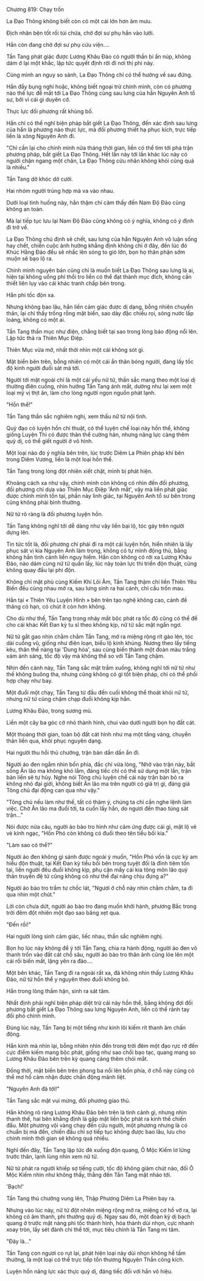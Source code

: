 




Chương 819: Chạy trốn


La Đạo Thông không biết còn có một cái lớn hơn âm mưu.

Địch nhân bện tốt rồi túi chứa, chờ đợi sư phụ hắn vào lưới.

Hắn còn đang chờ đợi sư phụ cứu viện....

Tần Tang phát giác được Lương Khâu Đảo có người thần bí ẩn núp, không dám ở lại một khắc, lập tức quyết định rời đi nơi thị phi này.

Cùng mình an nguy so sánh, La Đạo Thông chỉ có thể hướng về sau đứng.

Hắn đầy bụng nghi hoặc, không biết ngoại trừ chính mình, còn có phương nào thế lực để mắt tới La Đạo Thông cùng sau lưng của hắn Nguyên Anh tổ sư, bởi vì cái gì duyên cớ.

Thực lực đối phương rất khủng bố.

Hắn chỉ có thể nghĩ biện pháp bắt giết La Đạo Thông, đến xác định sau lưng của hắn là phương nào thực lực, mà đối phương thiết hạ phục kích, trực tiếp liền là xông Nguyên Anh đi.

"Chỉ cần lại cho chính mình nửa tháng thời gian, liền có thể tìm tới phá trận phương pháp, bắt giết La Đạo Thông. Hết lần này tới lần khác lúc này có người chặn ngang một chân, La Đạo Thông cừu nhân không khỏi cũng quá là nhiều."

Tần Tang dở khóc dở cười.

Hai nhóm người trùng hợp mà va vào nhau.

Dưới loại tình huống này, hắn thậm chí cảm thấy đến Nam Độ Đảo cũng không an toàn.

Mà lại tiếp tục lưu lại Nam Độ Đảo cũng không có ý nghĩa, không có ý định đi trở về.

La Đạo Thông chú định sẽ chết, sau lưng của hắn Nguyên Anh vô luận sống hay chết, chiến cuộc ảnh hưởng khẳng định không chỉ ở đây, đến lúc đó Khúc Hằng Đảo đều sẽ nhấc lên sóng to gió lớn, bọn họ thân phận sớm muộn sẽ bạo lộ ra.

Chính mình nguyên bản cũng chỉ là muốn biết La Đạo Thông sau lưng là ai, hiện tại không uổng phí thổi tro liền có thể đạt thành mục đích, không cần thiết liên lụy vào cái khác tranh chấp bên trong.

Hắn phi tốc độn xa.

Nhưng không bao lâu, hắn liền cảm giác được dị dạng, bỗng nhiên chuyển thân, lại chỉ thấy trống rỗng mặt biển, sao dày đặc chiếu rọi, sóng nước lấp loáng, không có một ai.

Tần Tang thần mục như điện, chẳng biết tại sao trong lòng báo động nổi lên. Lập tức thả ra Thiên Mục Điệp.

Thiên Mục vừa mở, nhất thời nhìn một cái không sót gì.

Mặt biển bên trên, bỗng nhiên có một cái ẩn thân bóng người, đang lấy tốc độ kinh người đuổi sát mà tới.

Người tới mặt ngoài chỉ là một cái yếu nữ tử, thần sắc mang theo một loại dị thường điên cuồng, nhìn hướng Tần Tang ánh mắt, dường như lại xem một loại mỹ vị thịt ăn, làm cho lòng người ngọn nguồn phát lạnh.

"Hồn thể!"

Tần Tang thần sắc nghiêm nghị, xem thấu nữ tử nội tình.

Quỷ đạo có luyện hồn chi thuật, có thể luyện chế loại này hồn thể, không giống Luyện Thi có được thân thể cường hãn, nhưng năng lực càng thêm quỷ dị, có thể giết người ở vô hình.

Một loại nào đó ý nghĩa bên trên, lúc trước Diêm La Phiên pháp khí bên trong Diêm Vương, liền là một loại hồn thể.

Tần Tang trong lòng đột nhiên xiết chặt, mình bị phát hiện.

Khoảng cách xa như vậy, chính mình còn không có nhìn đến đối phương, đối phương chỉ dựa vào Thiên Mục Điệp 'Ánh mắt', vậy mà liền phát giác được chính mình tồn tại, phần này linh giác, tại Nguyên Anh tổ sư bên trong cũng không phải bình thường.

Nữ tử rõ ràng là đối phương luyện hồn.

Tần Tang không nghĩ tới dễ dàng như vậy liền bại lộ, tóc gáy trên người dựng lên.

Tin tức tốt là, đối phương chỉ phái đi ra một cái luyện hồn, hiển nhiên là lấy phục sát vị kia Nguyên Anh làm trọng, không có tự mình động thủ, bằng không hắn tình cảnh liền nguy hiểm. Hắn còn không có rời xa Lương Khâu Đảo, nào dám cùng nữ tử quấn lấy, lúc này toàn lực thi triển độn thuật, cũng không quay đầu lại phi độn.

Không chỉ mật phù cùng Kiếm Khí Lôi Âm, Tần Tang thậm chí liền Thiên Yêu Biến đều cùng nhau mở ra, sau lưng sinh ra hai cánh, chỉ cầu trốn mau.

Hắn tại « Thiên Yêu Luyện Hình » bên trên tạo nghệ không cao, cánh đề thăng có hạn, có chút ít còn hơn không.

Cho dù như thế, Tần Tang trong nháy mắt bộc phát ra tốc độ cũng có thể để cho cái khác Kết Đan kỳ tu sĩ theo không kịp, nữ tử sắc mặt ngẩn ngơ.

Nữ tử gắt gao nhìn chằm chằm Tần Tang, mở ra miệng rộng rít gào lên, tóc dài cuồng vũ, giống như điên loạn, biểu lộ kinh khủng. Nương theo lấy tiếng kêu, thân thể nàng tại 'Dung hóa', sau cùng biến thành một đoàn màu trắng xám ánh sáng, tốc độ vậy mà không thể so với Tần Tang chậm.

Nhìn đến cảnh này, Tần Tang sắc mặt trầm xuống, không nghĩ tới nữ tử như thế không buông tha, nhưng cũng không có gì tốt biện pháp, chỉ có thể phối hợp chạy như bay.

Một đuổi một chạy, Tần Tang từ đầu đến cuối không thể thoát khỏi nữ tử, nhưng nữ tử cũng chậm chạp đuổi không kịp hắn.

Lương Khâu Đảo, trong sương mù.

Liền một cây ba góc cờ nhỏ thành hình, chui vào dưới người bọn họ đất cát.

Một thoáng thời gian, toàn bộ đất cát hình như mạ một tầng vàng, chuyển thân liền qua, khôi phục nguyên dạng.

Hai người thu hồi thủ chưởng, trận bàn dần dần ẩn đi.

Người áo đen ngắm nhìn bốn phía, đắc chí vừa lòng, "Nhờ vào trận này, bắt sống Ân lão ma không khó lắm, đáng tiếc chỉ có thể sử dụng một lần, trận bàn liền sẽ tự hủy. Nghe nói Tông chủ luyện chế cái này trận bàn bỏ ra không nhỏ đại giới, không biết Ân lão ma trên người có giá trị gì, đáng giá Tông chủ đại động can qua như vậy."

"Tông chủ nếu làm như thế, tất có thâm ý, chúng ta chỉ cần nghe lệnh làm việc. Chờ Ân lão ma đuổi tới, ta cuốn lấy hắn, do ngươi đến thao túng sát trận..."

Nói được nửa câu, người áo bào tro hình như cảm ứng được cái gì, mặt lộ vẻ vẻ kinh ngạc, "Hồn Phó còn không có đuổi theo tên tiểu bối kia."

"Làm sao có thể?"

Người áo đen không gì sánh được ngoài ý muốn, "Hồn Phó vốn là cực kỳ am hiểu độn thuật, tại Kết Đan kỳ tiểu bối bên trong tuyệt đối là đỉnh tiêm tồn tại, liền người đều đuổi không kịp, phụ cận mấy cái kia tông môn lão quỷ thân truyền đệ tử cũng không có như thế đại năng chịu đựng a?"

Người áo bào tro trầm tư chốc lát, "Ngươi ở chỗ này nhìn chằm chằm, ta đi qua nhìn một chút."

Lời còn chưa dứt, người áo bào tro đang muốn khởi hành, phương Bắc trong trời đêm đột nhiên một đạo sao băng xẹt qua.

"Đến rồi!"

Hai người lòng sinh cảm giác, liếc nhau, thần sắc nghiêm nghị.

Bọn họ lúc này không để ý tới Tần Tang, chia ra hành động, người áo đen vô thanh trốn vào đất cát chỗ sâu, người áo bào tro thân ảnh cũng lóe lên một cái rồi biến mất, lặng yên ra đảo....

Một bên khác, Tần Tang đi ra ngoài rất xa, đã không nhìn thấy Lương Khâu Đảo, nữ tử hồn thể y nguyên theo đuổi không bỏ.

Hắn trong lòng thầm hận, sinh ra sát tâm.

Nhất định phải nghĩ biện pháp diệt trừ cái này hồn thể, bằng không đợi đối phương bắt giết La Đạo Thông sau lưng Nguyên Anh, liền có thể rảnh tay đối phó chính mình.

Đúng lúc này, Tần Tang bị một tiếng như kinh lôi kiếm rít thanh âm chấn động.

Hắn kinh mà nhìn lại, bỗng nhiên nhìn đến trong trời đêm một đạo rực rỡ đến cực điểm kiếm mang bộc phát, giống như sao chổi bạo tạc, quang mang so Lương Khâu Đảo bên trên kỳ quang càng thêm chói mắt.

Đồng thời, mặt biển bên trên phong ba nổi lên bốn phía, ở chỗ này cũng có thể mơ hồ cảm nhận được chấn động mãnh liệt.

"Nguyên Anh đã tới!"

Tần Tang sắc mặt vui mừng, đối phương giao thủ.

Hắn không rõ ràng Lương Khâu Đảo bên trên là tình cảnh gì, nhưng nhìn thanh thế, hai bên khẳng định là gặp mặt liền bộc phát ra kinh thế chiến đấu. Một phương vội vàng chạy đến cứu người, một phương nhưng là có chuẩn bị mà đến, chiến đấu chỉ sợ tiếp tục không được bao lâu, lưu cho chính mình thời gian sẽ không quá nhiều.

Nghĩ đến đây, Tần Tang lập tức đè xuống độn quang, Ô Mộc Kiếm lơ lửng trước thân, lạnh lùng nhìn xem nữ tử.

Nữ tử phát ra người khiếp sợ tiếng cười, tốc độ không giảm chút nào, đối Ô Mộc Kiếm nhìn như không thấy, thẳng đến Tần Tang mặt nhào tới.

'Bạch!'

Tần Tang thủ chưởng vung lên, Thập Phương Diêm La Phiên bay ra.

Nhưng vào lúc này, nữ tử đột nhiên miệng rộng mở ra, miệng cơ hồ vỡ ra, lại không có âm thanh, phi thường quỷ dị. Ngay sau đó, một đoàn kỳ dị bạch quang ở trước mặt nàng phi tốc thành hình, hóa thành dùi nhọn, cực nhanh xoay tròn, lấy sét đánh chi thế tới, mục tiêu chính là Tần Tang mi tâm.

"Đây là..."

Tần Tang con ngươi co rụt lại, phát hiện loại này dùi nhọn không hề tầm thường, là một loại có thể trực tiếp tổn thương Nguyên Thần công kích.

Luyện hồn năng lực xác thực quỷ dị, đáng tiếc đối với hắn vô hiệu.




